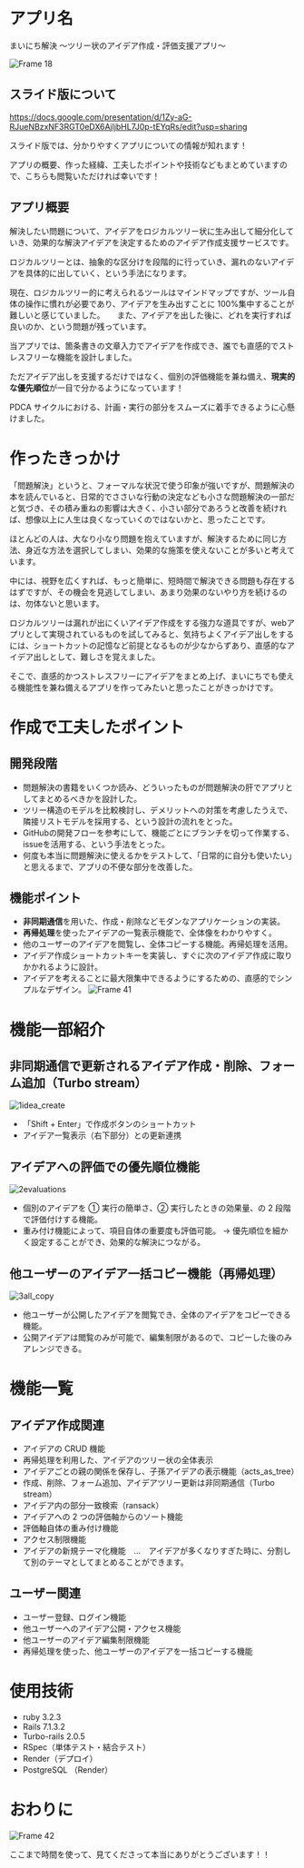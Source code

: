 # アプリ名

まいにち解決
～ツリー状のアイデア作成・評価支援アプリ～

![Frame 18](https://github.com/ktyd-3/SolveProblem/assets/150873817/9cb05326-31d3-4a38-87f8-23cee7de04e8)

## スライド版について

https://docs.google.com/presentation/d/1Zy-aG-RJueNBzxNF3RGT0eDX6AjljbHL7J0p-tEYqRs/edit?usp=sharing

スライド版では、分かりやすくアプリについての情報が知れます！

アプリの概要、作った経緯、工夫したポイントや技術などもまとめていますので、こちらも閲覧いただければ幸いです！
　
## アプリ概要

解決したい問題について、アイデアをロジカルツリー状に生み出して細分化していき、効果的な解決アイデアを決定するためのアイデア作成支援サービスです。
 
ロジカルツリーとは、抽象的な区分けを段階的に行っていき、漏れのないアイデアを具体的に出していく、という手法になります。
 
現在、ロジカルツリー的に考えられるツールはマインドマップですが、ツール自体の操作に慣れが必要であり、アイデアを生み出すことに 100%集中することが難しいと感じていました。
　
また、アイデアを出した後に、どれを実行すれば良いのか、という問題が残っています。

当アプリでは、箇条書きの文章入力でアイデアを作成でき、誰でも直感的でストレスフリーな機能を設計しました。

ただアイデア出しを支援するだけではなく、個別の評価機能を兼ね備え、**現実的な優先順位**が一目で分かるようになっています！

PDCA サイクルにおける、計画・実行の部分をスムーズに着手できるように心懸けました。


# 作ったきっかけ

「問題解決」というと、フォーマルな状況で使う印象が強いですが、問題解決の本を読んでいると、日常的でささいな行動の決定なども小さな問題解決の一部だと気づき、その積み重ねの影響は大きく、小さい部分であろうと改善を続ければ、想像以上に人生は良くなっていくのではないかと、思ったことです。

ほとんどの人は、大なり小なり問題を抱えていますが、解決するために同じ方法、身近な方法を選択してしまい、効果的な施策を使えないことが多いと考えています。

中には、視野を広くすれば、もっと簡単に、短時間で解決できる問題も存在するはずですが、その機会を見逃してしまい、あまり効果のないやり方を続けるのは、勿体ないと思います。

ロジカルツリーは漏れが出にくいアイデア作成をする強力な道具ですが、webアプリとして実現されているものを試してみると、気持ちよくアイデア出しをするには、ショートカットの記憶など前提となるものが少なからずあり、直感的なアイデア出しとして、難しさを覚えました。

そこで、直感的かつストレスフリーにアイデアをまとめ上げ、まいにちでも使える機能性を兼ね備えるアプリを作ってみたいと思ったことがきっかけです。

# 作成で工夫したポイント

## 開発段階

- 問題解決の書籍をいくつか読み、どういったものが問題解決の肝でアプリとしてまとめるべきかを設計した。
- ツリー構造のモデルを比較検討し、デメリットへの対策を考慮したうえで、隣接リストモデルを採用する、という設計の流れをとった。
- GitHubの開発フローを参考にして、機能ごとにブランチを切って作業する、issueを活用する、という手法をとった。
- 何度も本当に問題解決に使えるかをテストして、「日常的に自分も使いたい」と思えるまで、アプリの不便な部分を改善した。

## 機能ポイント

- **非同期通信**を用いた、作成・削除などモダンなアプリケーションの実装。
- **再帰処理**を使ったアイデアの一覧表示機能で、全体像をわかりやすく。
- 他のユーザーのアイデアを閲覧し、全体コピーする機能。再帰処理を活用。
- アイデア作成ショートカットキーを実装し、すぐに次のアイデア作成に取りかかれるように設計。
- アイデアを考えることに最大限集中できるようにするための、直感的でシンプルなデザイン。
  ![Frame 41](https://github.com/ktyd-3/SolveProblem/assets/150873817/d92042ae-52a2-44ab-bd7e-34ff1483d7cd)

# 機能一部紹介

## 非同期通信で更新されるアイデア作成・削除、フォーム追加（Turbo stream）

![1idea_create](https://github.com/ktyd-3/SolveProblem/assets/150873817/01b7cc16-f337-490d-99ca-73475ad4880f)

- 「Shift + Enter」で作成ボタンのショートカット
- アイデア一覧表示（右下部分）との更新連携

## アイデアへの評価での優先順位機能

![2evaluations](https://github.com/ktyd-3/SolveProblem/assets/150873817/5513065f-5189-4c81-8bc9-a6a929ef48ba)

- 個別のアイデアを ① 実行の簡単さ、② 実行したときの効果量、の 2 段階で評価付けする機能。
- 重み付け機能によって、項目自体の重要度も評価可能。
  → 優先順位を細かく設定することができ、効果的な解決につながる。

## 他ユーザーのアイデア一括コピー機能（再帰処理）

![3all_copy](https://github.com/ktyd-3/SolveProblem/assets/150873817/08f24668-d090-4882-af1d-d98cda86f460)

- 他ユーザーが公開したアイデアを閲覧でき、全体のアイデアをコピーできる機能。
- 公開アイデアは閲覧のみが可能で、編集制限があるので、コピーした後のみアレンジできる。

# 機能一覧

## アイデア作成関連

- アイデアの CRUD 機能
- 再帰処理を利用した、アイデアのツリー状の全体表示
- アイデアごとの親の関係を保存し、子孫アイデアの表示機能（acts_as_tree）
- 作成、削除、フォーム追加、アイデアツリー更新は非同期通信（Turbo stream）
- アイデア内の部分一致検索（ransack）
- アイデアへの 2 つの評価軸からのソート機能
- 評価軸自体の重み付け機能
- アクセス制限機能
- アイデアの新規テーマ化機能　…　アイデアが多くなりすぎた時に、分割して別のテーマとしてまとめることができます。

## ユーザー関連

- ユーザー登録、ログイン機能
- 他ユーザーへのアイデア公開・アクセス機能
- 他ユーザーのアイデア編集制限機能
- 再帰処理を使った、他ユーザーのアイデアを一括コピーする機能



# 使用技術

- ruby 3.2.3
- Rails 7.1.3.2
- Turbo-rails 2.0.5
- RSpec（単体テスト・結合テスト）
- Render（デプロイ）
- PostgreSQL （Render）

# おわりに

![Frame 42](https://github.com/ktyd-3/SolveProblem/assets/150873817/166aebfa-f02f-4145-a38c-0ea88884ee48)

ここまで時間を使って、見てくださって本当にありがとうございます！！
